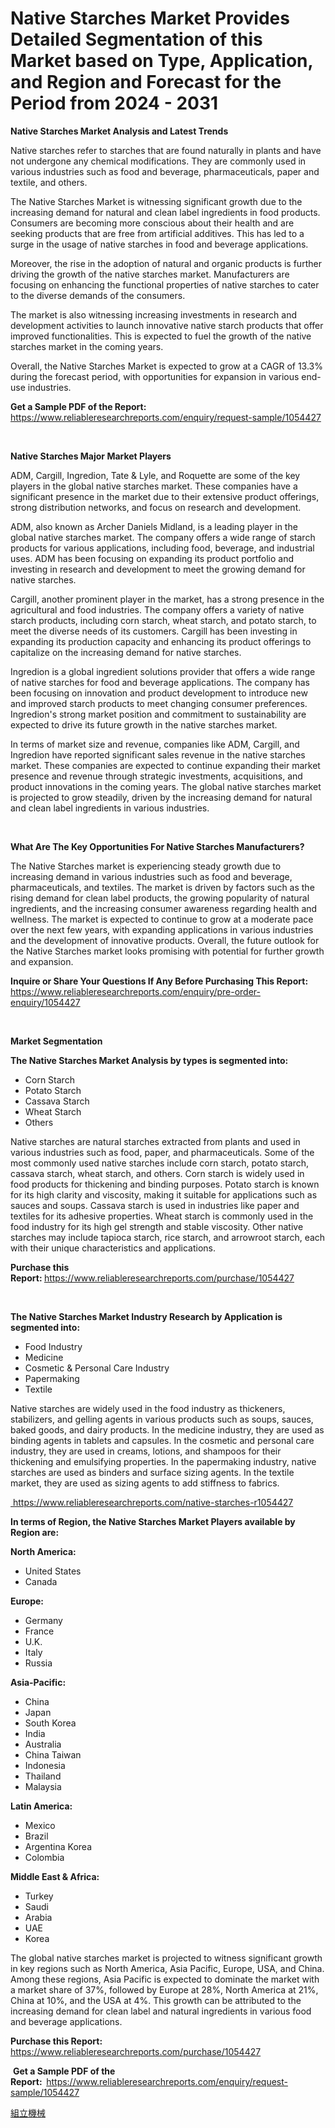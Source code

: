 <p><h1>Native Starches Market Provides Detailed Segmentation of this Market based on Type, Application, and Region and Forecast for the Period from 2024 - 2031</h1></p><p><strong>Native Starches Market Analysis and Latest Trends</strong></p>
<p><p>Native starches refer to starches that are found naturally in plants and have not undergone any chemical modifications. They are commonly used in various industries such as food and beverage, pharmaceuticals, paper and textile, and others.</p><p>The Native Starches Market is witnessing significant growth due to the increasing demand for natural and clean label ingredients in food products. Consumers are becoming more conscious about their health and are seeking products that are free from artificial additives. This has led to a surge in the usage of native starches in food and beverage applications.</p><p>Moreover, the rise in the adoption of natural and organic products is further driving the growth of the native starches market. Manufacturers are focusing on enhancing the functional properties of native starches to cater to the diverse demands of the consumers.</p><p>The market is also witnessing increasing investments in research and development activities to launch innovative native starch products that offer improved functionalities. This is expected to fuel the growth of the native starches market in the coming years.</p><p>Overall, the Native Starches Market is expected to grow at a CAGR of 13.3% during the forecast period, with opportunities for expansion in various end-use industries.</p></p>
<p><strong>Get a Sample PDF of the Report:&nbsp;</strong> <a href="https://www.reliableresearchreports.com/enquiry/request-sample/1054427">https://www.reliableresearchreports.com/enquiry/request-sample/1054427</a></p>
<p>&nbsp;</p>
<p><strong>Native Starches Major Market Players</strong></p>
<p><p>ADM, Cargill, Ingredion, Tate & Lyle, and Roquette are some of the key players in the global native starches market. These companies have a significant presence in the market due to their extensive product offerings, strong distribution networks, and focus on research and development.</p><p>ADM, also known as Archer Daniels Midland, is a leading player in the global native starches market. The company offers a wide range of starch products for various applications, including food, beverage, and industrial uses. ADM has been focusing on expanding its product portfolio and investing in research and development to meet the growing demand for native starches.</p><p>Cargill, another prominent player in the market, has a strong presence in the agricultural and food industries. The company offers a variety of native starch products, including corn starch, wheat starch, and potato starch, to meet the diverse needs of its customers. Cargill has been investing in expanding its production capacity and enhancing its product offerings to capitalize on the increasing demand for native starches.</p><p>Ingredion is a global ingredient solutions provider that offers a wide range of native starches for food and beverage applications. The company has been focusing on innovation and product development to introduce new and improved starch products to meet changing consumer preferences. Ingredion's strong market position and commitment to sustainability are expected to drive its future growth in the native starches market.</p><p>In terms of market size and revenue, companies like ADM, Cargill, and Ingredion have reported significant sales revenue in the native starches market. These companies are expected to continue expanding their market presence and revenue through strategic investments, acquisitions, and product innovations in the coming years. The global native starches market is projected to grow steadily, driven by the increasing demand for natural and clean label ingredients in various industries.</p></p>
<p>&nbsp;</p>
<p><strong>What Are The Key Opportunities For Native Starches Manufacturers?</strong></p>
<p><p>The Native Starches market is experiencing steady growth due to increasing demand in various industries such as food and beverage, pharmaceuticals, and textiles. The market is driven by factors such as the rising demand for clean label products, the growing popularity of natural ingredients, and the increasing consumer awareness regarding health and wellness. The market is expected to continue to grow at a moderate pace over the next few years, with expanding applications in various industries and the development of innovative products. Overall, the future outlook for the Native Starches market looks promising with potential for further growth and expansion.</p></p>
<p><strong>Inquire or Share Your Questions If Any Before Purchasing This Report:</strong> <a href="https://www.reliableresearchreports.com/enquiry/pre-order-enquiry/1054427">https://www.reliableresearchreports.com/enquiry/pre-order-enquiry/1054427</a></p>
<p>&nbsp;</p>
<p><strong>Market Segmentation</strong></p>
<p><strong>The Native Starches Market Analysis by types is segmented into:</strong></p>
<p><ul><li>Corn Starch</li><li>Potato Starch</li><li>Cassava Starch</li><li>Wheat Starch</li><li>Others</li></ul></p>
<p><p>Native starches are natural starches extracted from plants and used in various industries such as food, paper, and pharmaceuticals. Some of the most commonly used native starches include corn starch, potato starch, cassava starch, wheat starch, and others. Corn starch is widely used in food products for thickening and binding purposes. Potato starch is known for its high clarity and viscosity, making it suitable for applications such as sauces and soups. Cassava starch is used in industries like paper and textiles for its adhesive properties. Wheat starch is commonly used in the food industry for its high gel strength and stable viscosity. Other native starches may include tapioca starch, rice starch, and arrowroot starch, each with their unique characteristics and applications.</p></p>
<p><strong>Purchase this Report:&nbsp;</strong><a href="https://www.reliableresearchreports.com/purchase/1054427">https://www.reliableresearchreports.com/purchase/1054427</a></p>
<p>&nbsp;</p>
<p><strong>The Native Starches Market Industry Research by Application is segmented into:</strong></p>
<p><ul><li>Food Industry</li><li>Medicine</li><li>Cosmetic & Personal Care Industry</li><li>Papermaking</li><li>Textile</li></ul></p>
<p><p>Native starches are widely used in the food industry as thickeners, stabilizers, and gelling agents in various products such as soups, sauces, baked goods, and dairy products. In the medicine industry, they are used as binding agents in tablets and capsules. In the cosmetic and personal care industry, they are used in creams, lotions, and shampoos for their thickening and emulsifying properties. In the papermaking industry, native starches are used as binders and surface sizing agents. In the textile market, they are used as sizing agents to add stiffness to fabrics.</p></p>
<p><a href="https://www.reliableresearchreports.com/native-starches-r1054427">&nbsp;https://www.reliableresearchreports.com/native-starches-r1054427</a></p>
<p><strong>In terms of Region, the Native Starches Market Players available by Region are:</strong></p>
<p>
    <p> <strong> North America: </strong>
        <ul>
            <li>United States</li>
            <li>Canada</li>
        </ul>
        </p> 
    <p> <strong> Europe: </strong>
        <ul>
            <li>Germany</li>
            <li>France</li>
            <li>U.K.</li>
            <li>Italy</li>
            <li>Russia</li>
        </ul>
        </p> 
    <p> <strong> Asia-Pacific: </strong>
        <ul>
            <li>China</li>
            <li>Japan</li>
            <li>South Korea</li>
            <li>India</li>
            <li>Australia</li>
            <li>China Taiwan</li>
            <li>Indonesia</li>
            <li>Thailand</li>
            <li>Malaysia</li>
        </ul>
        </p> 
    <p> <strong> Latin America: </strong>
        <ul>
            <li>Mexico</li>
            <li>Brazil</li>
            <li>Argentina Korea</li>
            <li>Colombia</li>
        </ul>
        </p> 
    <p> <strong> Middle East & Africa: </strong>
        <ul>
            <li>Turkey</li>
            <li>Saudi</li>
            <li>Arabia</li>
            <li>UAE</li>
            <li>Korea</li>
        </ul>
    </p>
    </p>
<p><p>The global native starches market is projected to witness significant growth in key regions such as North America, Asia Pacific, Europe, USA, and China. Among these regions, Asia Pacific is expected to dominate the market with a market share of 37%, followed by Europe at 28%, North America at 21%, China at 10%, and the USA at 4%. This growth can be attributed to the increasing demand for clean label and natural ingredients in various food and beverage applications.</p></p>
<p><strong>Purchase this Report: </strong><a href="https://www.reliableresearchreports.com/purchase/1054427">https://www.reliableresearchreports.com/purchase/1054427</a></p>
<p>&nbsp;<strong>Get a Sample PDF of the Report:&nbsp;&nbsp;</strong><a href="https://www.reliableresearchreports.com/enquiry/request-sample/1054427">https://www.reliableresearchreports.com/enquiry/request-sample/1054427</a></p>
<p><strong></strong></p>
<p><p><a href="https://github.com/nemesis2824/Market-Research-Report-List-1/blob/main/441087217692.md">組立機械</a></p></p>